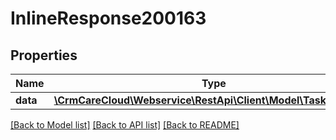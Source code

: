 # InlineResponse200163

## Properties
Name | Type | Description | Notes
------------ | ------------- | ------------- | -------------
**data** | [**\CrmCareCloud\Webservice\RestApi\Client\Model\TaskComment**](TaskComment.md) |  | [optional] 

[[Back to Model list]](../../README.md#documentation-for-models) [[Back to API list]](../../README.md#documentation-for-api-endpoints) [[Back to README]](../../README.md)

